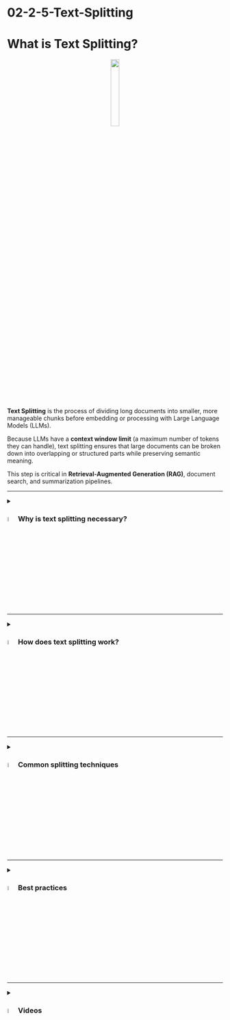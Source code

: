 # 02-2-5-Text-Splitting

# What is Text Splitting?

<div align="center">
  <img src="https://encrypted-tbn0.gstatic.com/images?q=tbn:ANd9GcRxEyD52aYxB5vOd6y1ANVmeL6NUtF4UReX72UbgJIzEj7X9F4_z-fVXphlbwtKHxTHQHo&usqp=CAU" width="20%">
</div>  
<br/>

**Text Splitting** is the process of dividing long documents into smaller, more manageable chunks before embedding or processing with Large Language Models (LLMs).  

Because LLMs have a **context window limit** (a maximum number of tokens they can handle), text splitting ensures that large documents can be broken down into overlapping or structured parts while preserving semantic meaning.  

This step is critical in **Retrieval-Augmented Generation (RAG)**, document search, and summarization pipelines.  

---

<details><summary><h3><a href="#"><img src="https://cdn-icons-png.flaticon.com/512/4133/4133589.png" width="5%"></a>Why is text splitting necessary?</h3></summary>  

Text splitting solves key challenges:  

- **Context Window Limits**: Prevents exceeding the model’s token limit.  
- **Efficient Retrieval**: Smaller chunks improve the accuracy of similarity search in vector databases.  
- **Semantic Preservation**: Splitting ensures chunks retain meaningful context.  
- **Overlap Handling**: Maintains context flow across sections of text.  

</details>  

---

<details><summary><h3><a href="#"><img src="https://cdn-icons-png.flaticon.com/512/2833/2833807.png" width="5%"></a>How does text splitting work?</h3></summary>  

Text splitting can be performed in multiple ways:  

1. **Chunking**  
   - Breaks text into fixed-size pieces (e.g., 500 tokens each).
       <div align="center"><img src="https://baoyu.io/images/rag/5-levels-of-text-splitting/ChunkVizCharacter34_4_w_overlap.png" width="70%"></div><hr/>
        - Breaks text into fixed-size pieces. Often used with overlap.
        - Example:
            - Text length ≈ 1100 tokens, chunk size ≈ 470, overlap = 45
            
        <div align="center"><img src="https://baoyu.io/images/rag/5-levels-of-text-splitting/ChunkVizCharacterRecursive.png" width="70%"></div><hr/>
   
     
   - May include **overlap** (e.g., 500 tokens with 30/40/50-token overlap) to preserve context.


3. **Sliding Window**  
   - A moving window of tokens is applied, sliding by a fixed step.  
   - Example: Window size = 400, step size = 100 → creates overlapping chunks.

4. **Recursive Character Splitting**  
   - Splits text hierarchically: paragraphs → sentences → words → characters.  
   - Useful for documents with irregular structure (e.g., legal texts, logs).  
   - Example Process:
        - Split by paragraph (\n\n)
        - If too long, split by sentence (.)
        - If still long, split by words or characters
---

### Step-by-step Process  

1. **Input Document**  
   - Example: A research paper of 10,000 tokens.  

2. **Define Chunking Strategy**  
   - Fixed-size chunks: 500 tokens.  
   - Overlap: 50 tokens between chunks.  

3. **Split into Chunks**  
   - Document → `[Chunk 1, Chunk 2, Chunk 3, …]`.  

4. **Optional Recursive Splitting**  
   - Large chunk → split by sentences → fallback to words if too long.  

5. **Pass Chunks to Embedding / RAG**  
   - Each chunk is vectorized for similarity search.  

---

### Simple Diagram  

```mermaid
graph TD
    A[Long Document] --> B[Define Chunking Strategy]
    B --> C[Chunking / Sliding Window / Recursive Split]
    C --> D[Overlapping Chunks]
    D --> E[Embedding or Vector Database]
    E --> F[Search & Retrieval]
```  

</details>  

---

<details><summary><h3><a href="#"><img src="https://cdn-icons-png.flaticon.com/512/3588/3588592.png" width="5%"></a>Common splitting techniques</h3></summary>  

- **Fixed-size Chunking**: Simple, fast, but may cut sentences in half.  
- **Overlapping Chunking**: Preserves semantic flow between chunks.
    - One way to prevent AI from hallucinating is to use "chunk overlap." This means reserving a certain number of tokens from the current chunk with those from the previous chunk, ensuring that the context of the chunks is related to each other.
    - <div align="center"><img src="https://miro.medium.com/v2/resize:fit:1400/format:webp/0*rldz9gxQPzzbqCv5" width="50%"></div><hr/>
    - <div align="center"><img src="https://miro.medium.com/v2/resize:fit:720/format:webp/0*jkuQgGbrxGookb88.png" width="50%"></div>
    <div align="center">Tip: on average, a good overlap rate for document indexing is around 20%, for every 1000 tokens, 200 tokens will be overlapping</div>
    
- **Recursive Splitting**: Smart fallback that keeps chunks semantically valid.  
- **Sliding Windows**: Great for maintaining sequential context.  

</details>  

---

<details><summary><h3><a href="#"><img src="https://cdn-icons-png.flaticon.com/512/1705/1705312.png" width="5%"></a>Best practices</h3></summary>  

- Match chunk size to the **embedding model’s max token length**.
- Use **overlap (10–20%)** to avoid losing context between chunks.  
- Apply **recursive splitting** for structured or irregular data.  
- Test different chunk sizes for performance vs accuracy tradeoffs.  

</details>  

---

<details><summary><h3><a href="#"><img src="https://cdn-icons-png.flaticon.com/512/2965/2965363.png" width="5%"></a>Videos</h3></summary>  

<div align="center">  
  <a href="https://www.youtube.com/watch?v=gnLBEUyk3hg" target="_blank">  
      <img width="640" height="360" src="https://i.ytimg.com/vi/gnLBEUyk3hg/maxresdefault.jpg"/>  
  </a>  
</div>  
<hr/>  
<div align="center">  
  <a href="https://www.youtube.com/watch?v=Uqz9lNQyPeY" target="_blank">  
      <img width="640" height="360" src="https://i.ytimg.com/vi/Uqz9lNQyPeY/maxresdefault.jpg"/>  
  </a>  
</div>  

</details>  
